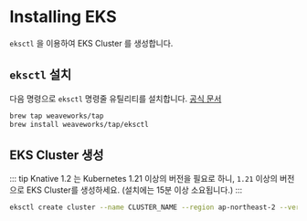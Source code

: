 # Installing EKS

`eksctl` 을 이용하여 EKS Cluster 를 생성합니다.

## `eksctl` 설치 

다음 명령으로 `eksctl` 명령줄 유틸리티를 설치합니다. 
[공식 문서](https://docs.aws.amazon.com/ko_kr/eks/latest/userguide/eksctl.html)

```bash
brew tap weaveworks/tap
brew install weaveworks/tap/eksctl
```

## EKS Cluster 생성 


::: tip
Knative 1.2 는 Kubernetes 1.21 이상의 버전을 필요로 하니, `1.21` 이상의
버전으로 EKS Cluster를 생성하세요.
(설치에는 15분 이상 소요됩니다.)
:::

```bash
eksctl create cluster --name CLUSTER_NAME --region ap-northeast-2 --version 1.21
```

